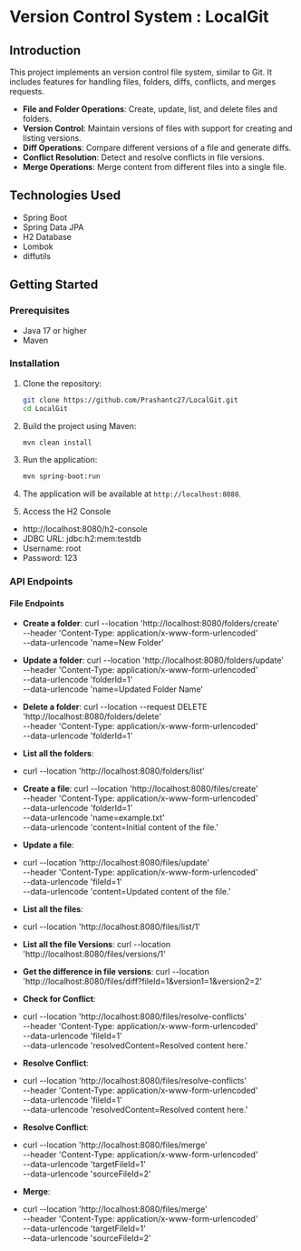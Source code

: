 # Version Control System : LocalGit

## Introduction

This project implements an version control file system, similar to Git. It includes features for handling files, folders, diffs, conflicts, and merges requests.
- **File and Folder Operations**: Create, update, list, and delete files and folders.
- **Version Control**: Maintain versions of files with support for creating and listing versions.
- **Diff Operations**: Compare different versions of a file and generate diffs.
- **Conflict Resolution**: Detect and resolve conflicts in file versions.
- **Merge Operations**: Merge content from different files into a single file.

## Technologies Used
- Spring Boot
- Spring Data JPA
- H2 Database
- Lombok
- diffutils

## Getting Started

### Prerequisites

- Java 17 or higher
- Maven

### Installation

1. Clone the repository:
    ```bash
    git clone https://github.com/Prashantc27/LocalGit.git
    cd LocalGit
    ```

2. Build the project using Maven:
    ```bash
    mvn clean install
    ```

3. Run the application:
    ```bash
    mvn spring-boot:run
    ```

4. The application will be available at `http://localhost:8080`.

5. Access the H2 Console
- http://localhost:8080/h2-console
- JDBC URL: jdbc:h2:mem:testdb
- Username: root
- Password: 123

### API Endpoints

#### File Endpoints

- **Create a folder**:
 curl --location 'http://localhost:8080/folders/create' \
--header 'Content-Type: application/x-www-form-urlencoded' \
--data-urlencode 'name=New Folder'

- **Update a folder**:
  curl --location 'http://localhost:8080/folders/update' \
--header 'Content-Type: application/x-www-form-urlencoded' \
--data-urlencode 'folderId=1' \
--data-urlencode 'name=Updated Folder Name'

- **Delete a folder**:
  curl --location --request DELETE 'http://localhost:8080/folders/delete' \
--header 'Content-Type: application/x-www-form-urlencoded' \
--data-urlencode 'folderId=1'

- **List all the folders**:
- curl --location 'http://localhost:8080/folders/list'
  
- **Create a file**: 
 curl --location 'http://localhost:8080/files/create' \
--header 'Content-Type: application/x-www-form-urlencoded' \
--data-urlencode 'folderId=1' \
--data-urlencode 'name=example.txt' \
--data-urlencode 'content=Initial content of the file.'
  
- **Update a file**:
- curl --location 'http://localhost:8080/files/update' \
--header 'Content-Type: application/x-www-form-urlencoded' \
--data-urlencode 'fileId=1' \
--data-urlencode 'content=Updated content of the file.'

- **List all the files**:
- curl --location 'http://localhost:8080/files/list/1'

- **List all the file Versions**:
  curl --location 'http://localhost:8080/files/versions/1'

- **Get the difference in file versions**:
  curl --location 'http://localhost:8080/files/diff?fileId=1&version1=1&version2=2'

- **Check for Conflict**:
- curl --location 'http://localhost:8080/files/resolve-conflicts' \
--header 'Content-Type: application/x-www-form-urlencoded' \
--data-urlencode 'fileId=1' \
--data-urlencode 'resolvedContent=Resolved content here.'

- **Resolve Conflict**:
- curl --location 'http://localhost:8080/files/resolve-conflicts' \
--header 'Content-Type: application/x-www-form-urlencoded' \
--data-urlencode 'fileId=1' \
--data-urlencode 'resolvedContent=Resolved content here.'

- **Resolve Conflict**:
- curl --location 'http://localhost:8080/files/merge' \
--header 'Content-Type: application/x-www-form-urlencoded' \
--data-urlencode 'targetFileId=1' \
--data-urlencode 'sourceFileId=2'

- **Merge**:
- curl --location 'http://localhost:8080/files/merge' \
--header 'Content-Type: application/x-www-form-urlencoded' \
--data-urlencode 'targetFileId=1' \
--data-urlencode 'sourceFileId=2'
